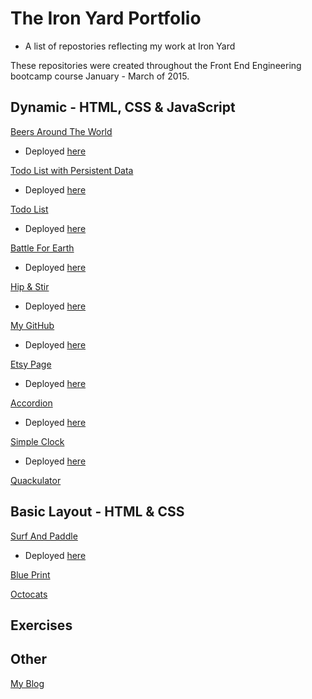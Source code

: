 # The Iron Yard Portfolio
* A list of repostories reflecting my work at Iron Yard

These repositories were created throughout the Front End Engineering bootcamp course January - March of 2015.

## Dynamic - HTML, CSS & JavaScript

[Beers Around The World](https://github.com/ssettle3/ngBeers) 
* Deployed [here](http://ssettle3.github.io/ngBeers/#/)

[Todo List with Persistent Data](https://github.com/ssettle3/Backbone-Todo)
* Deployed [here](http://ssettle3.github.io/Backbone-Todo/)

[Todo List](https://github.com/ssettle3/ToDo-List)
* Deployed [here](http://ssettle3.github.io/ToDo-List/)

[Battle For Earth](http://development.js-game.divshot.io/)
* Deployed [here](https://github.com/ssettle3/myGame)

[Hip & Stir](https://github.com/xeinherjar/Hip-and-Spur)
* Deployed [here](http://xeinherjar.github.io/Hip-and-Spur/)

[My GitHub](https://github.com/ssettle3/GitHub)
* Deployed [here](http://ssettle3.github.io/GitHub/)

[Etsy Page](https://github.com/ssettle3/EtsyjQuery)
* Deployed [here](http://ssettle3.github.io/EtsyjQuery/)

[Accordion](https://github.com/ssettle3/Accordion)
* Deployed [here](http://ssettle3.github.io/Accordion/)

[Simple Clock](https://github.com/ssettle3/DigiClock)
* Deployed [here](http://ssettle3.github.io/DigiClock/)

[Quackulator](https://github.com/ssettle3/JS-Calculator)


## Basic Layout - HTML & CSS

[Surf And Paddle](https://github.com/ssettle3/Surf-Paddle)
* Deployed [here](http://ssettle3.github.io/Surf-Paddle/)

[Blue Print](https://github.com/ssettle3/Blue-Print)

[Octocats](https://github.com/ssettle3/Octocats)

## Exercises

## Other

[My Blog](https://ssettle3.wordpress.com/)